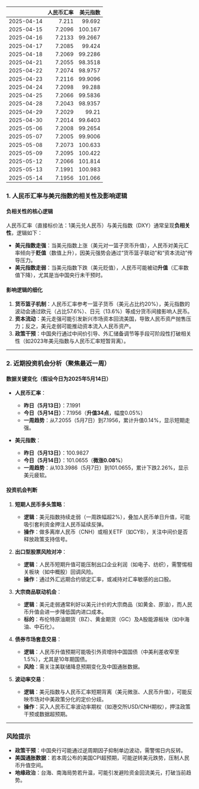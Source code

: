 |            |   人民币汇率 |   美元指数 |
|:-----------|-------------:|-----------:|
| 2025-04-14 |       7.211  |    99.692  |
| 2025-04-15 |       7.2096 |   100.167  |
| 2025-04-16 |       7.2133 |    99.2667 |
| 2025-04-17 |       7.2085 |    99.424  |
| 2025-04-18 |       7.2069 |    99.2286 |
| 2025-04-21 |       7.2055 |    98.3518 |
| 2025-04-22 |       7.2074 |    98.9757 |
| 2025-04-23 |       7.2116 |    99.9096 |
| 2025-04-24 |       7.2098 |    99.288  |
| 2025-04-25 |       7.2066 |    99.5836 |
| 2025-04-28 |       7.2043 |    98.9357 |
| 2025-04-29 |       7.2029 |    99.21   |
| 2025-04-30 |       7.2014 |    99.6403 |
| 2025-05-06 |       7.2008 |    99.2654 |
| 2025-05-07 |       7.2005 |    99.9006 |
| 2025-05-08 |       7.2073 |   100.633  |
| 2025-05-09 |       7.2095 |   100.422  |
| 2025-05-12 |       7.2066 |   101.814  |
| 2025-05-13 |       7.1991 |   100.983  |
| 2025-05-14 |       7.1956 |   101.066  |![图](shibor.png)



### 1. 人民币汇率与美元指数的相关性及影响逻辑

#### **负相关性的核心逻辑**
人民币汇率（直接标价法：1美元兑人民币）与美元指数（DXY）通常呈现**负相关性**，逻辑如下：
- **美元指数走强**：当美元指数上涨（美元对一篮子货币升值），人民币对美元汇率倾向于**贬值**（数值上升），因美元强势会通过“货币篮子联动”和“资本流动”传导压力。
- **美元指数走弱**：当美元指数下跌（美元贬值），人民币可能被动**升值**（汇率数值下降），尤其是当中国央行未干预时。

#### **影响逻辑的细化**
1. **货币篮子机制**：人民币汇率参考一篮子货币（美元占比约20%），美元指数的波动会通过欧元（占比57.6%）、日元（13.6%）等成分货币间接影响人民币。
2. **资本流动**：美元走强可能引发新兴市场资本回流美国，导致人民币资产抛售压力；反之，美元走弱可能推动资本流入人民币资产。
3. **政策干预**：中国央行通过中间价引导、外汇储备调节等手段可阶段性打破相关性（如2023年美元指数与人民币汇率短暂背离）。

---

### 2. 近期投资机会分析（聚焦最近一周）

#### **数据关键变化（假设今日为2025年5月14日）**
- **人民币汇率**：
  - **昨日（5月13日）**：7.1991  
  - **今日（5月14日）**：7.1956（**升值34点**，幅度0.05%）
  - **一周趋势**：从7.2055（5月7日）到7.1956，累计升值0.14%，显示短期走强。

- **美元指数**：
  - **昨日（5月13日）**：100.9827  
  - **今日（5月14日）**：101.0655（**微涨0.08%**）
  - **一周趋势**：从103.3986（5月7日）到101.0655，累计下跌2.26%，显示美元疲软。

#### **投资机会判断**
1. **短期人民币多头策略**：
   - **逻辑**：美元指数持续走弱（一周跌幅超2%），叠加人民币单日升值，可能吸引套利资金押注人民币延续反弹。
   - **操作**：做多离岸人民币（CNH）或相关ETF（如CYB），关注中间价是否释放政策支持信号。

2. **出口型股票风险对冲**：
   - **逻辑**：人民币短期升值可能压制出口企业利润（如电子、纺织），需警惕相关板块（如中概股）回调风险。
   - **操作**：通过外汇远期合约锁定汇率，或减持对汇率敏感的出口股。

3. **大宗商品联动机会**：
   - **逻辑**：美元走弱通常利好以美元计价的大宗商品（如黄金、原油），而人民币升值会进一步降低国内进口成本。
   - **标的**：布伦特原油期货（BZ）、黄金期货（GC）及A股能源板块（如中海油、中石化）。

4. **债券市场套息交易**：
   - **逻辑**：人民币升值预期可能吸引外资增持中国国债（中美利差收窄至1.5%），尤其是10年期国债。
   - **风险**：需关注美联储降息预期变化及中国通胀数据。

5. **波动率交易**：
   - **逻辑**：美元指数与人民币汇率短期背离（美元微涨、人民币升值），可能反映市场对中美政策分化的定价分歧。
   - **操作**：买入人民币汇率波动率期权（如港交所USD/CNH期权），押注政策干预或数据超预期。

---

### **风险提示**
- **政策干预**：中国央行可能通过逆周期因子抑制单边波动，需警惕日内反转。
- **美国通胀数据**：若本周公布的美国CPI超预期，可能逆转美元跌势，压制人民币升值空间。
- **地缘政治**：台海、南海局势若升温，可能引发避险资金回流美元，打破当前趋势。